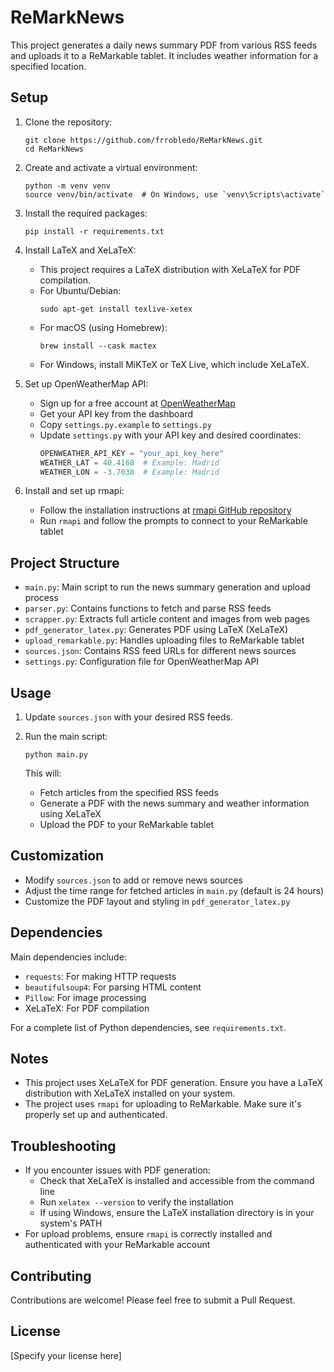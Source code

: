 # ReMarkNews

This project generates a daily news summary PDF from various RSS feeds and uploads it to a ReMarkable tablet. It includes weather information for a specified location.

## Setup

1. Clone the repository:
   ```
   git clone https://github.com/frrobledo/ReMarkNews.git
   cd ReMarkNews
   ```

2. Create and activate a virtual environment:
   ```
   python -m venv venv
   source venv/bin/activate  # On Windows, use `venv\Scripts\activate`
   ```

3. Install the required packages:
   ```
   pip install -r requirements.txt
   ```

4. Install LaTeX and XeLaTeX:
   - This project requires a LaTeX distribution with XeLaTeX for PDF compilation.
   - For Ubuntu/Debian:
     ```
     sudo apt-get install texlive-xetex
     ```
   - For macOS (using Homebrew):
     ```
     brew install --cask mactex
     ```
   - For Windows, install MiKTeX or TeX Live, which include XeLaTeX.

5. Set up OpenWeatherMap API:
   - Sign up for a free account at [OpenWeatherMap](https://openweathermap.org/)
   - Get your API key from the dashboard
   - Copy `settings.py.example` to `settings.py`
   - Update `settings.py` with your API key and desired coordinates:
     ```python
     OPENWEATHER_API_KEY = "your_api_key_here"
     WEATHER_LAT = 40.4168  # Example: Madrid
     WEATHER_LON = -3.7038  # Example: Madrid
     ```

6. Install and set up rmapi:
   - Follow the installation instructions at [rmapi GitHub repository](https://github.com/juruen/rmapi)
   - Run `rmapi` and follow the prompts to connect to your ReMarkable tablet

## Project Structure

- `main.py`: Main script to run the news summary generation and upload process
- `parser.py`: Contains functions to fetch and parse RSS feeds
- `scrapper.py`: Extracts full article content and images from web pages
- `pdf_generator_latex.py`: Generates PDF using LaTeX (XeLaTeX)
- `upload_remarkable.py`: Handles uploading files to ReMarkable tablet
- `sources.json`: Contains RSS feed URLs for different news sources
- `settings.py`: Configuration file for OpenWeatherMap API

## Usage

1. Update `sources.json` with your desired RSS feeds.

2. Run the main script:
   ```
   python main.py
   ```

   This will:
   - Fetch articles from the specified RSS feeds
   - Generate a PDF with the news summary and weather information using XeLaTeX
   - Upload the PDF to your ReMarkable tablet

## Customization

- Modify `sources.json` to add or remove news sources
- Adjust the time range for fetched articles in `main.py` (default is 24 hours)
- Customize the PDF layout and styling in `pdf_generator_latex.py`

## Dependencies

Main dependencies include:
- `requests`: For making HTTP requests
- `beautifulsoup4`: For parsing HTML content
- `Pillow`: For image processing
- XeLaTeX: For PDF compilation

For a complete list of Python dependencies, see `requirements.txt`.

## Notes

- This project uses XeLaTeX for PDF generation. Ensure you have a LaTeX distribution with XeLaTeX installed on your system.
- The project uses `rmapi` for uploading to ReMarkable. Make sure it's properly set up and authenticated.

## Troubleshooting

- If you encounter issues with PDF generation:
  - Check that XeLaTeX is installed and accessible from the command line
  - Run `xelatex --version` to verify the installation
  - If using Windows, ensure the LaTeX installation directory is in your system's PATH
- For upload problems, ensure `rmapi` is correctly installed and authenticated with your ReMarkable account

## Contributing

Contributions are welcome! Please feel free to submit a Pull Request.

## License

[Specify your license here]
